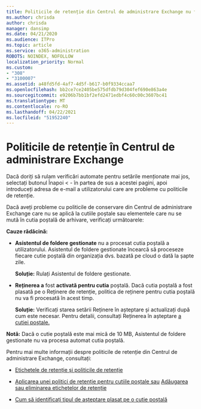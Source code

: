 ```yaml
---
title: Politicile de retenție din Centrul de administrare Exchange nu funcționează
ms.author: chrisda
author: chrisda
manager: dansimp
ms.date: 04/21/2020
ms.audience: ITPro
ms.topic: article
ms.service: o365-administration
ROBOTS: NOINDEX, NOFOLLOW
localization_priority: Normal
ms.custom:
- "308"
- "3100007"
ms.assetid: a48fd5fd-4af7-4d5f-b617-b0f9334ccaa7
ms.openlocfilehash: bb2ce7ce2405be575dfdb79d304fef690e863a4e
ms.sourcegitcommit: e9206b7bb1bf2efd2471edbf4c60c00c3607bc41
ms.translationtype: MT
ms.contentlocale: ro-RO
ms.lasthandoff: 04/22/2021
ms.locfileid: "51952240"
---
```

# <a name="retention-policies-in-exchange-admin-center"></a>Politicile de retenție în Centrul de administrare Exchange

Dacă doriți să rulam verificări automate pentru setările menționate mai jos, selectați butonul Înapoi < - în partea de sus a acestei pagini, apoi introduceți adresa de e-mail a utilizatorului care are probleme cu politicile de retenție.

Dacă aveți probleme cu politicile de conservare din Centrul de administrare Exchange care nu se aplică la cutiile poștale sau elementele care nu se mută în cutia poștală de arhivare, verificați următoarele:

**Cauze rădăcină:**

- **Asistentul de foldere gestionate** nu a procesat cutia poștală a utilizatorului. Asistentul de foldere gestionate încearcă să proceseze fiecare cutie poștală din organizația dvs. bazată pe cloud o dată la șapte zile.

  **Soluție:** Rulați Asistentul de foldere gestionate.

- **Reținerea a** fost **activată pentru cutia** poștală. Dacă cutia poștală a fost plasată pe o Reținere de retenție, politica de reținere pentru cutia poștală nu va fi procesată în acest timp.

  **Soluție:** Verificați starea setării Reținere în așteptare și actualizați după cum este necesar. Pentru detalii, consultați Reținerea în așteptare [a cutiei poștale.](https://docs.microsoft.com/exchange/security-and-compliance/messaging-records-management/mailbox-retention-hold)
 
**Notă:** Dacă o cutie poștală este mai mică de 10 MB, Asistentul de foldere gestionate nu va procesa automat cutia poștală.
 
Pentru mai multe informații despre politicile de retenție din Centrul de administrare Exchange, consultați:

- [Etichetele de retenție și politicile de retenție](https://docs.microsoft.com/exchange/security-and-compliance/messaging-records-management/retention-tags-and-policies)

- [Aplicarea unei politici de retenție pentru cutiile poștale sau](https://docs.microsoft.com/exchange/security-and-compliance/messaging-records-management/apply-retention-policy) [Adăugarea sau eliminarea etichetelor de retenție](https://docs.microsoft.com/exchange/security-and-compliance/messaging-records-management/add-or-remove-retention-tags)

- [Cum să identificați tipul de așteptare plasat pe o cutie poștală](https://docs.microsoft.com/microsoft-365/compliance/identify-a-hold-on-an-exchange-online-mailbox)
